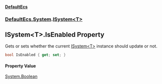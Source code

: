 #### [DefaultEcs](index.md 'index')
### [DefaultEcs.System](index.md#DefaultEcs_System 'DefaultEcs.System').[ISystem&lt;T&gt;](ISystem_T_.md 'DefaultEcs.System.ISystem&lt;T&gt;')
## ISystem&lt;T&gt;.IsEnabled Property
Gets or sets whether the current [ISystem&lt;T&gt;](ISystem_T_.md 'DefaultEcs.System.ISystem&lt;T&gt;') instance should update or not.  
```csharp
bool IsEnabled { get; set; }
```
#### Property Value
[System.Boolean](https://docs.microsoft.com/en-us/dotnet/api/System.Boolean 'System.Boolean')

